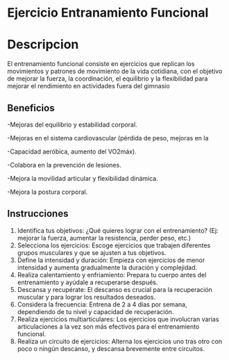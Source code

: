# Ejercicio Entranamiento Funcional
 
# Descripcion
El entrenamiento funcional consiste en ejercicios que replican los movimientos y patrones de movimiento de la vida cotidiana, con el objetivo de mejorar la fuerza, la coordinación, el equilibrio y la flexibilidad para mejorar el rendimiento en actividades fuera del gimnasio
## Beneficios
-Mejoras del equilibrio y estabilidad corporal.

-Mejoras en el sistema cardiovascular (pérdida de peso, mejoras en la 

-Capacidad aeróbica, aumento del VO2máx).

-Colabora en la prevención de lesiones.

-Mejora la movilidad articular y flexibilidad dinámica.

-Mejora la postura corporal.
## Instrucciones
1. Identifica tus objetivos:
¿Qué quieres lograr con el entrenamiento? (Ej: mejorar la fuerza, aumentar la resistencia, perder peso, etc.) 
2. Selecciona los ejercicios:
Escoge ejercicios que trabajen diferentes grupos musculares y que se ajusten a tus objetivos. 
3. Define la intensidad y duración:
Empieza con ejercicios de menor intensidad y aumenta gradualmente la duración y complejidad. 
4. Realiza calentamiento y enfriamiento:
Prepara tu cuerpo antes del entrenamiento y ayúdale a recuperarse después. 
5. Descansa y recupérate:
El descanso es crucial para la recuperación muscular y para lograr los resultados deseados. 
6. Considera la frecuencia:
Entrena de 2 a 4 días por semana, dependiendo de tu nivel y capacidad de recuperación. 
7. Realiza ejercicios multiarticulares:
Los ejercicios que involucran varias articulaciones a la vez son más efectivos para el entrenamiento funcional. 
8. Realiza un circuito de ejercicios:
Alterna los ejercicios uno tras otro con poco o ningún descanso, y descansa brevemente entre circuitos. 